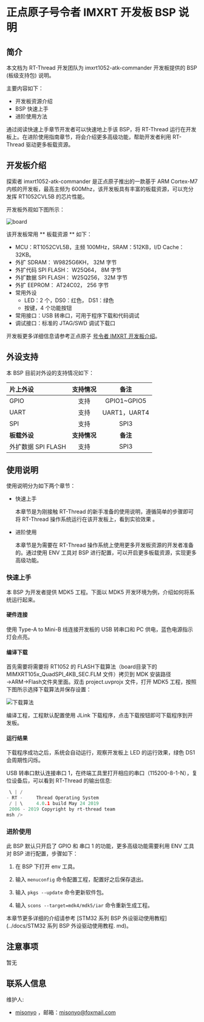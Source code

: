 # 正点原子号令者 IMXRT 开发板 BSP 说明

## 简介

本文档为 RT-Thread 开发团队为 imxrt1052-atk-commander 开发板提供的 BSP (板级支持包) 说明。

主要内容如下：

- 开发板资源介绍
- BSP 快速上手
- 进阶使用方法

通过阅读快速上手章节开发者可以快速地上手该 BSP，将 RT-Thread 运行在开发板上。在进阶使用指南章节，将会介绍更多高级功能，帮助开发者利用 RT-Thread 驱动更多板载资源。

## 开发板介绍

探索者 imxrt1052-atk-commander 是正点原子推出的一款基于 ARM Cortex-M7 内核的开发板，最高主频为 600Mhz，该开发板具有丰富的板载资源，可以充分发挥 RT1052CVL5B 的芯片性能。

开发板外观如下图所示：

![board](figures/board.png)

该开发板常用 ** 板载资源 ** 如下：

- MCU：RT1052CVL5B，主频 100MHz，SRAM：512KB，I/D Cache：32KB。
- 外扩 SDRAM： W9825G6KH， 32M 字节
- 外扩代码 SPI FLASH： W25Q64， 8M 字节
- 外扩数据 SPI FLASH： W25Q256， 32M 字节
- 外扩 EEPROM： AT24C02， 256 字节
- 常用外设
  - LED：2 个，DS0：红色， DS1：绿色
  - 按键，4 个功能按钮
- 常用接口：USB 转串口，可用于程序下载和代码调试
- 调试接口：标准的 JTAG/SWD 调试下载口

开发板更多详细信息请参考正点原子 [号令者 IMXRT 开发板介绍](http://www.openedv.com/forum.php?mod=viewthread&tid=268974)。

## 外设支持

本 BSP 目前对外设的支持情况如下：

| 片上外设 | 支持情况 |               备注                |
| :------------ | :----------: | :-----------------------------------: |
| GPIO         |     支持     | GPIO1~GPIO5  |
| UART         |     支持     |  UART1，UART4      |
| SPI         |     支持      |  SPI3      |
| **板载外设** | **支持情况** |               **备注**                |
| 外扩数据 SPI FLASH    |     支持      |  SPI3      |

## 使用说明

使用说明分为如下两个章节：

- 快速上手

    本章节是为刚接触 RT-Thread 的新手准备的使用说明，遵循简单的步骤即可将 RT-Thread 操作系统运行在该开发板上，看到实验效果 。

- 进阶使用

    本章节是为需要在 RT-Thread 操作系统上使用更多开发板资源的开发者准备的。通过使用 ENV 工具对 BSP 进行配置，可以开启更多板载资源，实现更多高级功能。


### 快速上手

本 BSP 为开发者提供 MDK5 工程。下面以 MDK5 开发环境为例，介绍如何将系统运行起来。

#### 硬件连接

使用 Type-A to Mini-B 线连接开发板的 USB 转串口和 PC 供电，蓝色电源指示灯会点亮。

#### 编译下载

首先需要将需要将 RT1052 的 FLASH下载算法（board目录下的 MIMXRT105x_QuadSPI_4KB_SEC.FLM 文件）拷贝到 MDK 安装路径→ARM→Flash文件夹里面。双击 project.uvprojx 文件，打开 MDK5 工程，按照下图所示选择下载算法并保存设置：

![下载算法](figures/flash.png)

编译工程，工程默认配置使用 JLink 下载程序，点击下载按钮即可下载程序到开发板。

#### 运行结果

下载程序成功之后，系统会自动运行，观察开发板上 LED 的运行效果，绿色 DS1 会周期性闪烁。

USB 转串口默认连接串口 1，在终端工具里打开相应的串口（115200-8-1-N），复位设备后，可以看到 RT-Thread 的输出信息:

```c
 \ | /
- RT -     Thread Operating System
 / | \     4.0.1 build May 24 2019
 2006 - 2019 Copyright by rt-thread team
msh />
```
### 进阶使用

此 BSP 默认只开启了 GPIO 和 串口 1 的功能，更多高级功能需要利用 ENV 工具对 BSP 进行配置，步骤如下：

1. 在 BSP 下打开 env 工具。

2. 输入 `menuconfig` 命令配置工程，配置好之后保存退出。

3. 输入 `pkgs --update` 命令更新软件包。

4. 输入 `scons --target=mdk4/mdk5/iar` 命令重新生成工程。

本章节更多详细的介绍请参考 [STM32 系列 BSP 外设驱动使用教程](../docs/STM32 系列 BSP 外设驱动使用教程. md)。

## 注意事项

暂无

## 联系人信息

维护人:

- [misonyo](https://github.com/misonyo) ，邮箱：<misonyo@foxmail.com>